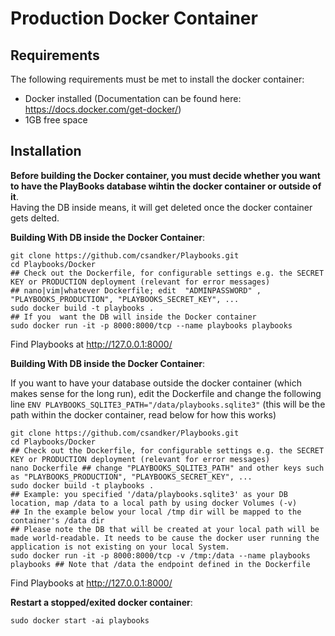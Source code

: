 # Production Docker Container

## Requirements

The following requirements must be met to install the docker container:<br>
- Docker installed (Documentation can be found here: https://docs.docker.com/get-docker/)
- 1GB free space  


## Installation

**Before building the Docker container, you must decide whether you want to have the PlayBooks database wihtin the docker container or outside of it**.<br>
Having the DB inside means, it will get deleted once the docker container gets delted.<br>

**Building With DB inside the Docker Container**:

```shell
git clone https://github.com/csandker/Playbooks.git
cd Playbooks/Docker
## Check out the Dockerfile, for configurable settings e.g. the SECRET KEY or PRODUCTION deployment (relevant for error messages)
## nano|vim|whatever Dockerfile; edit  "ADMINPASSWORD" , "PLAYBOOKS_PRODUCTION", "PLAYBOOKS_SECRET_KEY", ...
sudo docker build -t playbooks .
## If you  want the DB will inside the Docker container
sudo docker run -it -p 8000:8000/tcp --name playbooks playbooks
```

Find Playbooks at http://127.0.0.1:8000/

**Building With DB inside the Docker Container**:

If you want to have your database outside the docker container (which makes sense for the long run), edit the Dockerfile and change the following line ```ENV PLAYBOOKS_SQLITE3_PATH="/data/playbooks.sqlite3"``` (this will be the path within the docker container, read below for how this works)

```shell
git clone https://github.com/csandker/Playbooks.git
cd Playbooks/Docker
## Check out the Dockerfile, for configurable settings e.g. the SECRET KEY or PRODUCTION deployment (relevant for error messages)
nano Dockerfile ## change "PLAYBOOKS_SQLITE3_PATH" and other keys such as "PLAYBOOKS_PRODUCTION", "PLAYBOOKS_SECRET_KEY", ...
sudo docker build -t playbooks .
## Example: you specified '/data/playbooks.sqlite3' as your DB location, map /data to a local path by using docker Volumes (-v)
## In the example below your local /tmp dir will be mapped to the container's /data dir 
## Please note the DB that will be created at your local path will be made world-readable. It needs to be cause the docker user running the application is not existing on your local System. 
sudo docker run -it -p 8000:8000/tcp -v /tmp:/data --name playbooks playbooks ## Note that /data the endpoint defined in the Dockerfile
```

Find Playbooks at http://127.0.0.1:8000/

**Restart a stopped/exited docker container**:

```shell
sudo docker start -ai playbooks
```
